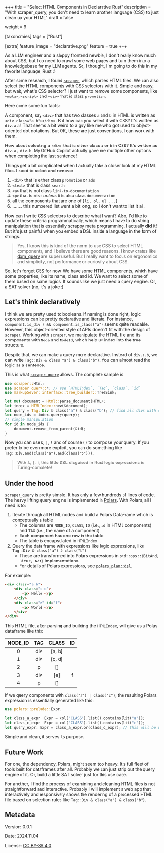 +++
title = "Select HTML Components in Declarative Rust"
description = "With scraper_query, you don't need to learn another language (CSS) to just clean up your HTML"
draft = false

weight = 9

[taxonomies]
tags = ["Rust"]

[extra]
feature_image = "declarative.png"
feature = true
+++

As a LLM engineer and a sloppy frontend newbie, I don't really know much about CSS, but I do need to crawl some web pages and turn them into a knowledgebase for my LLM agents. So, I thought, I'm going to do this in my favorite language, Rust :)

After some research, I found [`scraper`](https://github.com/rust-scraper/scraper), which parses HTML files. We can also select the HTML components with CSS selectors with it. Simple and easy, but wait, what's CSS selector? I just want to remove some components, like `<meta>`, `<script>` and `<div>` that is class `promotion`.

Here come some fun facts:
 
A component, say `<div>` that has two classes `a` and `b` in HTML is written as `<div class="a b"></div>`. But how can you select it with CSS? It's written as `div.a.b`! That seems a bit weird to a guy like me who got used to object-oriented dot notations. But OK, these are just conventions, I can work with them.

How about selecting a `<div>` that is either class `a` or `b` in CSS? It's written as `div.a, div.b`. My GitHub Copilot actually gave me multiple other options when completing the last sentence!

Things get a bit complicated when I actually take a closer look at my HTML files. I need to select and remove:
1. `<div>` that is either class `promotion` or `ads`
2. `<text>` that is class `search`
3. `<a>` that is not class `link-to-documentation`
4. `<p>` that is `misc` _unless_ it is also class `documentation`
5. all the components that are one of `[li, ol, ul ...]`
6. ........ this numbered list went a bit long, so I don't want to list it all.

How can I write CSS selectors to describe what I want? Also, I'd like to update these criteria programmatically, which means I have to do string manipulation that is essentially scrappy meta programming. 
I actually **did** it! But it's just painful when you embed a DSL inside a language in the form of strings.

> Yes, I know this is kind of the norm to use CSS to select HTML components, and I believe there are good reasons. I know crates like [dom_query](https://docs.rs/dom_query/latest/dom_query/) are super useful. 
> But I really want to focus on ergonomics and simplicity, not performance or curiosity about CSS.

So, let's forget CSS for now. We have some HTML components, which have some properties, like its name, class and id. We want to select some of them based on some logics. It sounds like we just need a query engine. Or, a SAT solver (no, it's a joke :)

## Let's think declaratively

I think we are pretty used to booleans. If naming is done right, logic expressions can be pretty declarative and literate. For instance, `component.is_div() && component.is_class("a")` seems quite readable. 
However, this object-oriented style of APIs doesn't fit with the design of `scraper`. Working with `scraper`, we manipulate the HTML file and its components with `Node` and `NodeId`, which help us index into the tree structure.

Despite that, we can make a query more declarative. Instead of `div.a.b`, we can write `Tag::Div & class("a") & class("b")`. You can almost read the logic as a sentence.

This is what [`scraper_query`](https://crates.io/crates/scraper_query) allows. The complete sample is

```rust
use scraper::Html;
use scraper_query::*; // use `HTMLIndex`, `Tag`, `class`, `id`
use markup5ever::interface::tree_builder::TreeSink;

let mut document = Html::parse_document(HTML);
let index = HTMLIndex::new(&document);
let query = Tag::Div & class("a") & class("b"); // find all divs with class "a" and "b"
let node_ids = index.query(query);
// simple manipulation
for id in node_ids {
    document.remove_from_parent(&id);
}
```

Now you can use `&`, `|`, `!` and of course `()` to compose your query. If you prefer to be even more explicit, you can do something like `Tag::Div.and(class("a").and(class("b")))`.

> With `&`, `|`, `!`, this little DSL disguised in Rust logic expressions is Turing-complete!


## Under the hood

`scraper_query` is pretty simple. It has only a few hundreds of lines of code. The heavy lifting query engine is implemented in [Polars](https://pola.rs). With Polars, all I need is to:
1. Iterate through all HTML nodes and build a Polars DataFrame which is conceptually a table
    * The columns are `NODE_ID`, `CLASS`, `ID` (i.e., `id` in HTML components) and `TAG` (i.e., the name of a component)
    * Each component has one row in the table
    * The table is encapsulated in `HTMLIndex`
2. Query the data frame with expressions like logic expressions, like `Tag::Div & class("a") & class("b")`
    * These are transformed into Polars expressions in `std::ops::{BitAnd, BitOr, Not}` implementations.
    * For details of Polars expressions, see [`polars_plan::dsl`](https://docs.rs/polars-plan/latest/polars_plan/dsl/index.html).

For example:
```html
<div class="a b">
    <div class="c d">
        <p> Hello </p>
    </div>
    <div class="e" id="f">
        <p> World </p>
    </div>
</div>
```

This HTML file, after parsing and building the `HTMLIndex`, will give us a Polas dataframe like this:

| NODE_ID | TAG | CLASS | ID |
| :-----: | :-: | :---: | :-: |
| 0       | div | [a, b] |    |
| 1       | div | [c, d] |    |
| 2       | p   | []     |    |
| 3       | div | [e]    | f  |
| 4       | p   | []     |    |


If we query components with `class("a") | class("c")`, the resulting Polars expression is essentially generated like this:

```rust
use polars::prelude::Expr;

let class_a_expr: Expr = col("CLASS").list().contains(lit("a"));
let class_c_expr: Expr = col("CLASS").list().contains(lit("c"));
let query_expr: Expr = class_a_expr.or(class_c_expr); // this will be used to filter the dataframe
```

Simple and clean, it serves its purpose.

## Future Work

For one, the dependency, Polars, might seem too heavy. It's full fleet of tools built for dataframes after all. Probably we can just strip out the query engine of it. Or, build a little SAT solver just for this use case.

For another, I find the process of examining and cleaning HTML files is not straightforward and interactive. Probably I will implement a web app that interactively and responsively shows the rendering of a processed HTML file based on selection rules like `Tag::Div & class("a") & class("b")`.


## Metadata

Version: 0.0.1

Date: 2024.11.04

License: [CC BY-SA 4.0](https://creativecommons.org/licenses/by-sa/4.0/)
